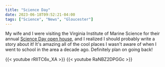```yaml
---
title: "Science Day"
date: 2023-06-18T09:52:21-04:00
tags: ["Science", "News", "Gloucester"]
---
```


My wife and I were visiting the Virginia Institute of Marine Science for their annual [Science Day open house](https://www.dailypress.com/2023/06/13/open-house-gives-vims-visitors-a-closer-look-at-wonders-of-ocean-life/), and I realized I should probably write a story about it! It's amazing all of the cool places I wasn't aware of when I went to school in the area a decade ago. Definitely plan on going back!

{{< youtube rRIlTC6x_XA >}}
{{< youtube RaNBZ2DPGGc >}}
